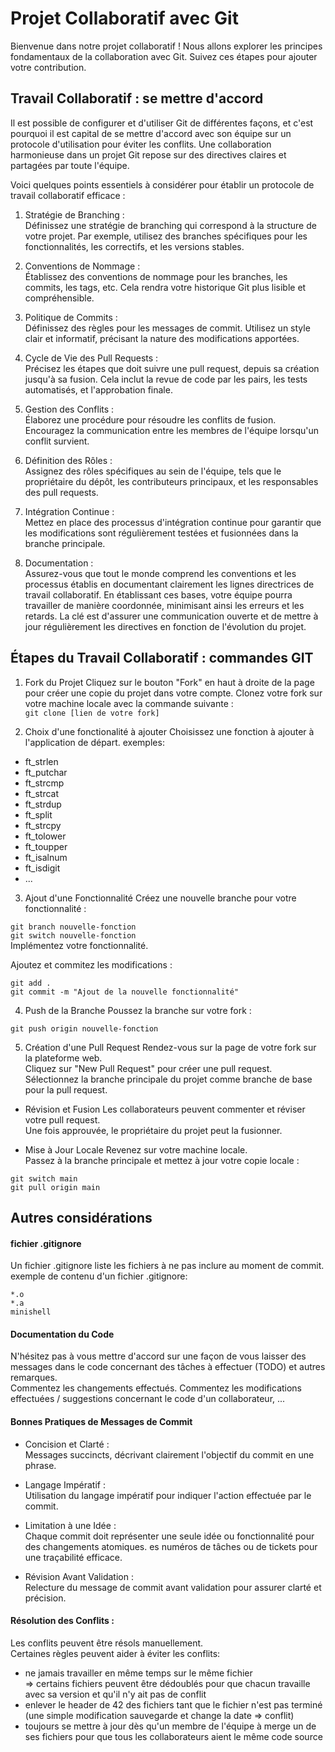 # Projet Collaboratif avec Git
Bienvenue dans notre projet collaboratif ! Nous allons explorer les principes fondamentaux de la collaboration avec Git. Suivez ces étapes pour ajouter votre contribution.

## Travail Collaboratif : se mettre d'accord
Il est possible de configurer et d'utiliser Git de différentes façons, et c'est pourquoi il est capital de se mettre d'accord avec son équipe sur un protocole d'utilisation pour éviter les conflits. Une collaboration harmonieuse dans un projet Git repose sur des directives claires et partagées par toute l'équipe.  

Voici quelques points essentiels à considérer pour établir un protocole de travail collaboratif efficace :

1. Stratégie de Branching :  
Définissez une stratégie de branching qui correspond à la structure de votre projet. Par exemple, utilisez des branches spécifiques pour les fonctionnalités, les correctifs, et les versions stables.  

2. Conventions de Nommage :  
Établissez des conventions de nommage pour les branches, les commits, les tags, etc. Cela rendra votre historique Git plus lisible et compréhensible.

3. Politique de Commits :  
Définissez des règles pour les messages de commit. Utilisez un style clair et informatif, précisant la nature des modifications apportées.  

4. Cycle de Vie des Pull Requests :  
Précisez les étapes que doit suivre une pull request, depuis sa création jusqu'à sa fusion. Cela inclut la revue de code par les pairs, les tests automatisés, et l'approbation finale.  

5. Gestion des Conflits :  
Élaborez une procédure pour résoudre les conflits de fusion. Encouragez la communication entre les membres de l'équipe lorsqu'un conflit survient.  

6. Définition des Rôles :  
Assignez des rôles spécifiques au sein de l'équipe, tels que le propriétaire du dépôt, les contributeurs principaux, et les responsables des pull requests.  

7. Intégration Continue :  
Mettez en place des processus d'intégration continue pour garantir que les modifications sont régulièrement testées et fusionnées dans la branche principale.  

8. Documentation :  
Assurez-vous que tout le monde comprend les conventions et les processus établis en documentant clairement les lignes directrices de travail collaboratif.
En établissant ces bases, votre équipe pourra travailler de manière coordonnée, minimisant ainsi les erreurs et les retards. La clé est d'assurer une communication ouverte et de mettre à jour régulièrement les directives en fonction de l'évolution du projet.  

## Étapes du Travail Collaboratif : commandes GIT
1. Fork du Projet
Cliquez sur le bouton "Fork" en haut à droite de la page pour créer une copie du projet dans votre compte.
Clonez votre fork sur votre machine locale avec la commande suivante :  
`git clone [lien de votre fork]`

2. Choix d'une fonctionalité à ajouter
Choisissez une fonction à ajouter à l'application de départ.
exemples:
- ft_strlen
- ft_putchar
- ft_strcmp
- ft_strcat
- ft_strdup
- ft_split
- ft_strcpy
- ft_tolower
- ft_toupper
- ft_isalnum
- ft_isdigit
- ...

3. Ajout d'une Fonctionnalité
Créez une nouvelle branche pour votre fonctionnalité :  

`git branch nouvelle-fonction`  
`git switch nouvelle-fonction`  
Implémentez votre fonctionnalité.  

Ajoutez et commitez les modifications :

`git add .`  
`git commit -m "Ajout de la nouvelle fonctionnalité"  `

4. Push de la Branche
Poussez la branche sur votre fork :  

`git push origin nouvelle-fonction  `

5. Création d'une Pull Request
Rendez-vous sur la page de votre fork sur la plateforme web.  
Cliquez sur "New Pull Request" pour créer une pull request.  
Sélectionnez la branche principale du projet comme branche de base pour la pull request.  

* Révision et Fusion
Les collaborateurs peuvent commenter et réviser votre pull request.  
Une fois approuvée, le propriétaire du projet peut la fusionner.  

* Mise à Jour Locale
Revenez sur votre machine locale.  
Passez à la branche principale et mettez à jour votre copie locale :  

`git switch main  `  
`git pull origin main  `

## Autres considérations
####	 fichier .gitignore  
Un fichier .gitignore liste les fichiers à ne pas inclure au moment de commit.  
exemple de contenu d'un fichier .gitignore:  

`*.o`  
`*.a`  
`minishell`  
#### Documentation du Code  
N'hésitez pas à vous mettre d'accord sur une façon de vous laisser des messages dans le code concernant des tâches à effectuer (TODO) et autres remarques.  
Commentez les changements effectués. Commentez les modifications effectuées / suggestions concernant le code d'un collaborateur, ...  

#### Bonnes Pratiques de Messages de Commit
- Concision et Clarté :  
Messages succincts, décrivant clairement l'objectif du commit en une phrase.

- Langage Impératif :  
Utilisation du langage impératif pour indiquer l'action effectuée par le commit.

- Limitation à une Idée :  
Chaque commit doit représenter une seule idée ou fonctionnalité pour des changements atomiques.
es numéros de tâches ou de tickets pour une traçabilité efficace.

- Révision Avant Validation :  
Relecture du message de commit avant validation pour assurer clarté et précision.

#### Résolution des Conflits :  
Les conflits peuvent être résols manuellement.  
Certaines règles peuvent aider à éviter les conflits:  
- ne jamais travailler en même temps sur le même fichier  
=> certains fichiers peuvent être dédoublés pour que chacun travaille avec sa version et qu'il n'y ait pas de conflit  
- enlever le header de 42 des fichiers tant que le fichier n'est pas terminé (une simple modification sauvegarde et change la date => conflit)  
- toujours se mettre à jour dès qu'un membre de l'équipe à merge un de ses fichiers pour que tous les collaborateurs aient le même code source  
